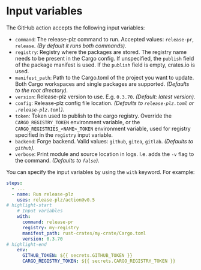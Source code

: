 # Input variables

The GitHub action accepts the following input variables:

- `command`: The release-plz command to run. Accepted values: `release-pr`,
  `release`. *(By default it runs both commands).*
- `registry`: Registry where the packages are stored.
  The registry name needs to be present in the Cargo config.
  If unspecified, the `publish` field of the package manifest is used.
  If the `publish` field is empty, crates.io is used.
- `manifest_path`: Path to the Cargo.toml of the project you want to update.
  Both Cargo workspaces and single packages are supported.
  *(Defaults to the root directory).*
- `version`: Release-plz version to use. E.g. `0.3.70`. *(Default: latest version).*
- `config`: Release-plz config file location.
  *(Defaults to `release-plz.toml` or `.release-plz.toml`).*
- `token`: Token used to publish to the cargo registry.
  Override the `CARGO_REGISTRY_TOKEN` environment variable, or the `CARGO_REGISTRIES_<NAME>_TOKEN`
  environment variable, used for registry specified in the `registry` input variable.
- `backend`: Forge backend. Valid values: `github`, `gitea`, `gitlab`. *(Defaults to `github`).*
- `verbose`: Print module and source location in logs.
  I.e. adds the `-v` flag to the command. *(Defaults to `false`).*

You can specify the input variables by using the `with` keyword.
For example:

```yaml
steps:
  - ...
  - name: Run release-plz
    uses: release-plz/action@v0.5
# highlight-start
    # Input variables
    with:
      command: release-pr
      registry: my-registry
      manifest_path: rust-crates/my-crate/Cargo.toml
      version: 0.3.70
# highlight-end
    env:
      GITHUB_TOKEN: ${{ secrets.GITHUB_TOKEN }}
      CARGO_REGISTRY_TOKEN: ${{ secrets.CARGO_REGISTRY_TOKEN }}
```
